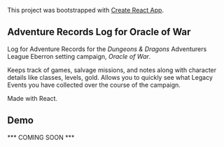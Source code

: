 This project was bootstrapped with [Create React App](https://github.com/facebook/create-react-app).

## Adventure Records Log for Oracle of War

Log for Adventure Records for the *Dungeons & Dragons* Adventurers League Eberron setting campaign, *Oracle of War*.

Keeps track of games, salvage missions, and notes along with character details like classes, levels, gold. Allows you to quickly see what Legacy Events you have collected over the course of the campaign.

Made with React.

## Demo

*** COMING SOON ***
